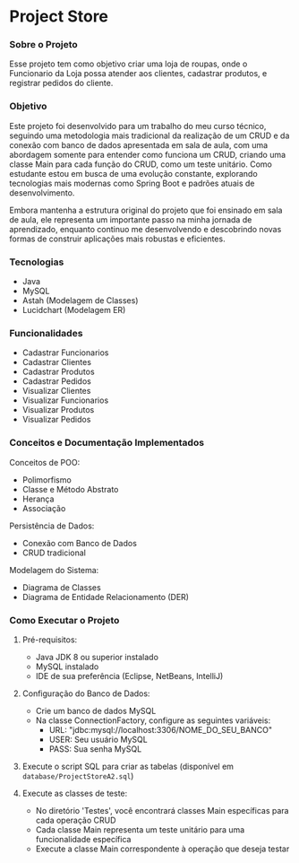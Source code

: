 # Project Store

### Sobre o Projeto
Esse projeto tem como objetivo criar uma loja de roupas, onde o Funcionario da Loja
possa atender aos clientes, cadastrar produtos, e registrar pedidos do cliente.

### Objetivo
Este projeto foi desenvolvido para um trabalho do meu curso técnico, seguindo uma metodologia mais tradicional da realização de um CRUD e da 
conexão com banco de dados apresentada em sala de aula, com uma abordagem somente para entender como funciona um CRUD, criando uma
classe Main para cada função do CRUD, como um teste unitário. Como estudante estou em busca de uma evolução constante, explorando tecnologias mais modernas 
como Spring Boot e padrões atuais de desenvolvimento.

Embora mantenha a estrutura original do projeto que foi ensinado em sala de aula, ele representa um importante passo na minha jornada de aprendizado,
enquanto continuo me desenvolvendo e descobrindo novas formas de construir aplicações mais robustas e eficientes.

### Tecnologias
- Java
- MySQL
- Astah (Modelagem de Classes)
- Lucidchart (Modelagem ER)

### Funcionalidades
- Cadastrar Funcionarios
- Cadastrar Clientes
- Cadastrar Produtos
- Cadastrar Pedidos
- Visualizar Clientes
- Visualizar Funcionarios
- Visualizar Produtos
- Visualizar Pedidos

  
### Conceitos e Documentação Implementados
Conceitos de POO:
   - Polimorfismo
   - Classe e Método Abstrato
   - Herança
   - Associação
     
Persistência de Dados:
   - Conexão com Banco de Dados
   - CRUD tradicional
     
Modelagem do Sistema:
   - Diagrama de Classes
   - Diagrama de Entidade Relacionamento (DER)


### Como Executar o Projeto
1. Pré-requisitos:
   - Java JDK 8 ou superior instalado
   - MySQL instalado
   - IDE de sua preferência (Eclipse, NetBeans, IntelliJ)

2. Configuração do Banco de Dados:
   - Crie um banco de dados MySQL
   - Na classe ConnectionFactory, configure as seguintes variáveis:
     - URL: "jdbc:mysql://localhost:3306/NOME_DO_SEU_BANCO"
     - USER: Seu usuário MySQL
     - PASS: Sua senha MySQL

3. Execute o script SQL para criar as tabelas (disponível em `database/ProjectStoreA2.sql`)

4. Execute as classes de teste:
   - No diretório 'Testes', você encontrará classes Main específicas para cada operação CRUD
   - Cada classe Main representa um teste unitário para uma funcionalidade específica
   - Execute a classe Main correspondente à operação que deseja testar
